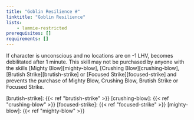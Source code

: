 ```yaml
---
title: "Goblin Resilience #"
linktitle: "Goblin Resilience"
lists:
    - lammie-restricted
prerequisites: []
requirements: []
---
```

If character is unconscious and no locations are on -1 LHV, becomes debilitated after 1 minute. This skill may not be purchased by anyone with the skills [Mighty Blow][mighty-blow], [Crushing Blow][crushing-blow], [Brutish Strike][brutish-strike] or [Focused Strike][focused-strike] and prevents the purchase of Mighty Blow, Crushing Blow, Brutish Strike or Focused Strike.

[brutish-strike]: {{< ref "brutish-strike" >}}
[crushing-blow]: {{< ref "crushing-blow" >}}
[focused-strike]: {{< ref "focused-strike" >}}
[mighty-blow]: {{< ref "mighty-blow" >}}